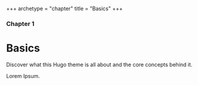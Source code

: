 +++
archetype = "chapter"
title = "Basics"
+++

### Chapter 1

# Basics

Discover what this Hugo theme is all about and the core concepts behind it.

Lorem Ipsum.